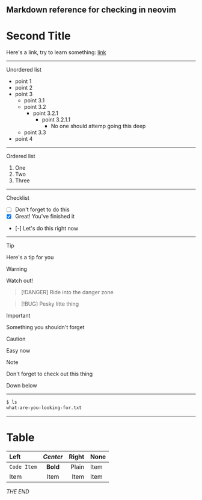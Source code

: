 ## Markdown reference for checking in neovim

# Second Title

Here's a link, try to learn something: [link](https://google.com)

---

Unordered list

- point 1
- point 2
- point 3
  - point 3.1
  - point 3.2
    - point 3.2.1
      - point 3.2.1.1
        - No one should attemp going this deep
  - point 3.3
- point 4

---

Ordered list

1. One
2. Two
3. Three

---

Checklist

- [ ] Don't forget to do this
- [x] Great! You've finished it
- [-] Let's do this right now

---

> [!TIP]
> Here's a tip for you

> [!WARNING]
> Watch out!

> [!DANGER]
> Ride into the danger zone

> [!BUG]
> Pesky litte thing

> [!IMPORTANT]
> Something you shouldn't forget

> [!Caution]
> Easy now

> [!Note]
>
> Don't forget to check out this thing
>
> Down below

---

```bash
$ ls
what-are-you-looking-for.txt
```

---

# Table

| Left        | _Center_ | Right | None |
| :---------- | :------: | ----: | ---- |
| `Code Item` | **Bold** | Plain | Item |
| Item        |   Item   |  Item | Item |

_THE END_
